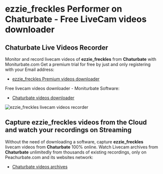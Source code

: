 # ezzie_freckles Performer on Chaturbate - Free LiveCam videos downloader

## Chaturbate Live Videos Recorder

Monitor and record livecam videos of **ezzie_freckles** from **Chaturbate** with Moniturbate.com
Get a premium trial for free by just and only registering with your Email address:
* [ezzie_freckles Premium videos downloader](https://moniturbate.com/request-demo-licence-key.html)

Free livecam videos downloader - Moniturbate Software:
* [Chaturbate videos downloader](https://moniturbate.com/moniturbate-download-software.html)

![ezzie_freckles livecam videos recorder](https://peachurnet.com/templates/moniturbate-software.png)


## Capture ezzie_freckles videos from the Cloud and watch your recordings on Streaming

Without the need of downloading a software, capture **ezzie_freckles** livecam videos from **Chaturbate** 100% online.
Watch Livecam archives from **Chaturbate** unlimitedly from thousands of existing recordings, only on Peachurbate.com and its websites network:
* [Chaturbate videos archives](https://peachurnet.com/)